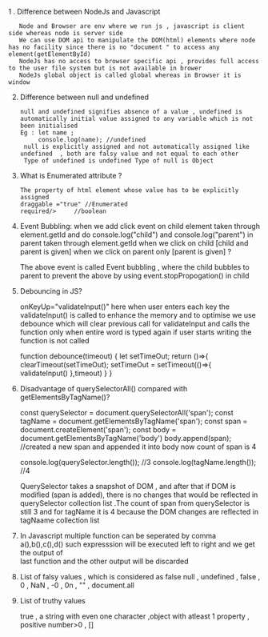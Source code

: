 1 . Difference between NodeJs and Javascript 
       
       Node and Browser are env where we run js , javascript is client side whereas node is server side 
       We can use DOM api to manipulate the DOM(html) elements where node has no facility since there is no "document " to access any element(getElementById)
       NodeJs has no access to browser specific api , provides full access to the user file system but is not available in brower
       NodeJs global object is called global whereas in Browser it is window

2. Difference between null and undefined

       null and undefined signifies absence of a value , undefined is automatically initial value assigned to any variable which is not been initialised 
       Eg : let name ;
            console.log(name); //undefined
        null is explicitly assigned and not automatically assigned like undefined  , both are falsy value and not equal to each other
        Type of undefined is undefined Type of null is Object
         
3.  What is Enumerated attribute ?
     
        The property of html element whose value has to be explicitly assigned
        draggable ="true" //Enumerated
        required/>     //boolean

4. Event Bubbling: when we add click event on child element taken through element.getId and do console.log("child") and console.log("parent") in parent 
   taken through element.getId  when we click on child [child and parent is given] when we click on parent only [parent is given]  ?
    
    The above event is called Event bubbling , where the child bubbles to parent to prevent the above by using event.stopPropogation() in child


5. Debouncing in JS?
   
   onKeyUp="validateInput()" here when user enters each key the validateInput() is called to enhance the memory and to optimise we use debounce which will clear previous call for validateInput and calls the function only when entire word is typed again if user starts writing the function is not called

   function debounce(timeout)
   {
        let setTimeOut;
        return ()=>{
           clearTimeout(setTimeOut);
           setTimeOut = setTimeout(()=>{
                validateInput()
           },timeout)
        }
   }

6. Disadvantage of querySelectorAll() compared with getElementsByTagName()? 
    
    <span></span>
    <span></span>
    <span></span>
    const querySelector = document.querySelectorAll('span');
    const tagName = document.getElementsByTagName('span');
    const span = document.createElement('span');
    const body = document.getElementsByTagName('body')
    body.append(span); //created a new span and appended it into body now count of span is 4

    console.log(querySelector.length());  //3
    console.log(tagName.length());  //4

    QuerySelector takes a snapshot of DOM , and after that if DOM is modified (span is added), there is no changes that would be reflected in querySelector collection list .The count of span from querySelector is still 3 and for tagName it is 4 because the DOM changes are reflected in tagNaame collection list 


7.  In Javascript multiple function can be seperated by comma a(),b(),c(),d() such expresssion will be executed left to right and we get the output of   
    last function and the other output will be discarded

8.  List of falsy values , which is considered as false 
    null , undefined , false , 0 , NaN , -0 , 0n , "" , document.all

9.  List of truthy values
      
    true , a string with even one character ,object with atleast 1 property , positive number>0 , []